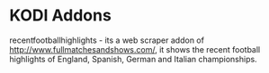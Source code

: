 # KODI Addons

recentfootballhighlights - its a web scraper addon of http://www.fullmatchesandshows.com/, it shows the recent football highlights of England, Spanish, German and Italian championships. 
